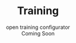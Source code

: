 ---
title: Training
subtitle: 'open training configurator<br><i class="fas fa-exclamation-triangle"></i> Coming Soon <i class="fas fa-exclamation-triangle"></i>'
thumbnail: assets/img/tools/training.jpg
link: https://training.asknet.community/
---